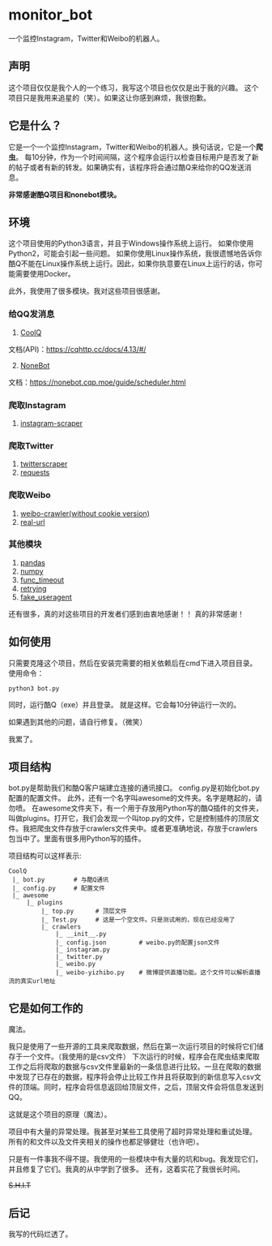 # monitor_bot
一个监控Instagram，Twitter和Weibo的机器人。

## 声明
这个项目仅仅是我个人的一个练习，我写这个项目也仅仅是出于我的兴趣。
这个项目只是我用来追星的（笑）。如果这让你感到麻烦，我很抱歉。

## 它是什么？
它是一个一个监控Instagram，Twitter和Weibo的机器人。换句话说，它是一个**爬虫**。
每10分钟，作为一个时间间隔，这个程序会运行以检查目标用户是否发了新的帖子或者有新的转发。如果确实有，该程序将会通过酷Q来给你的QQ发送消息。

**非常感谢酷Q项目和nonebot模块。**


## 环境
这个项目使用的Python3语言，并且于Windows操作系统上运行。
如果你使用Python2，可能会引起一些问题。
如果你使用Linux操作系统，我很遗憾地告诉你酷Q不能在Linux操作系统上运行。因此，如果你执意要在Linux上运行的话，你可能需要使用Docker。

此外，我使用了很多模块。我对这些项目很感谢。

### 给QQ发消息
1. [CoolQ](https://cqp.cc/)

文档(API)：https://cqhttp.cc/docs/4.13/#/

2. [NoneBot](https://github.com/richardchien/nonebot)

文档：https://nonebot.cqp.moe/guide/scheduler.html

### 爬取Instagram
1. [instagram-scraper](https://github.com/rarcega/instagram-scraper)

### 爬取Twitter
1. [twitterscraper](https://github.com/taspinar/twitterscraper)
2. [requests](https://github.com/psf/requests)

### 爬取Weibo
1. [weibo-crawler(without cookie version)](https://github.com/dataabc/weibo-crawler)
2. [real-url](https://github.com/wbt5/real-url)

### 其他模块
1. [pandas](https://github.com/pandas-dev/pandas)
2. [numpy](https://github.com/numpy/numpy)
3. [func_timeout](https://github.com/kata198/func_timeout)
4. [retrying](https://github.com/rholder/retrying)
5. [fake_useragent](https://github.com/hellysmile/fake-useragent)

还有很多，真的对这些项目的开发者们感到由衷地感谢！！
真的非常感谢！

## 如何使用
只需要克隆这个项目，然后在安装完需要的相关依赖后在cmd下进入项目目录。
使用命令：
```
python3 bot.py
```
同时，运行酷Q（exe）并且登录。
就是这样。它会每10分钟运行一次的。

如果遇到其他的问题，请自行修复。（微笑）

我累了。

## 项目结构
bot.py是帮助我们和酷Q客户端建立连接的通讯接口。
config.py是初始化bot.py配置的配置文件。
此外，还有一个名字叫awesome的文件夹。名字是瞎起的，请勿喷。
在awesome文件夹下，有一个用于存放用Python写的酷Q插件的文件夹，叫做plugins。打开它，我们会发现一个叫top.py的文件，它是控制插件的顶层文件。我把爬虫文件存放于crawlers文件夹中。或者更准确地说，存放于crawlers包当中了。里面有很多用Python写的插件。

项目结构可以这样表示:
``` graph
CoolQ
 |_ bot.py        # 与酷Q通讯
 |_ config.py     # 配置文件
 |_ awesome
     |_ plugins
         |_ top.py      # 顶层文件
         |_ Test.py     # 这是一个空文件。只是测试用的，现在已经没用了
         |_ crawlers
             |_ __init__.py
             |_ config.json         # weibo.py的配置json文件
             |_ instagram.py
             |_ twitter.py
             |_ weibo.py
             |_ weibo-yizhibo.py    # 微博提供直播功能。这个文件可以解析直播流的真实url地址
```

## 它是如何工作的
魔法。

我只是使用了一些开源的工具来爬取数据，然后在第一次运行项目的时候将它们储存于一个文件。（我使用的是csv文件）
下次运行的时候，程序会在爬虫结束爬取工作之后将爬取的数据与csv文件里最新的一条信息进行比较。一旦在爬取的数据中发现了已存在的数据，程序将会停止比较工作并且将获取到的新信息写入csv文件的顶端。同时，程序会将信息返回给顶层文件，之后，顶层文件会将信息发送到QQ。

这就是这个项目的原理（魔法）。

项目中有大量的异常处理。我甚至对某些工具使用了超时异常处理和重试处理。
所有的和文件以及文件夹相关的操作也都足够健壮（也许吧）。

只是有一件事我不得不提。我使用的一些模块中有大量的坑和bug。我发现它们，并且修复了它们。我真的从中学到了很多。
还有，这着实花了我很长时间。

~~S.H.I.T~~

## 后记
我写的代码烂透了。
